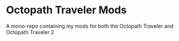 # Octopath Traveler Mods
A mono-repo containing my mods for both the Octopath Traveler and Octopath
Traveler 2
